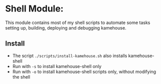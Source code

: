 # Shell Module:

This module contains most of my shell scripts to automate some tasks setting up, building, deploying and debugging kamehouse.

## Install

- The script `./scripts/install-kamehouse.sh` also installs kamehouse-shell
- Run with `-s` to install kamehouse-shell only
- Run with `-o` to install kamehouse-shell scripts only, without modifying the shell
